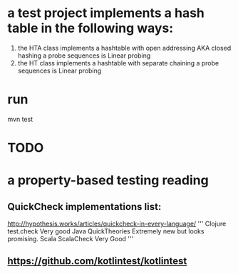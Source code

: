 # a test project implements a hash table in the following ways:
1. the HTA class implements a hashtable with open addressing AKA closed hashing
   a probe sequences is Linear probing
2. the HT class implements a hashtable with separate chaining
   a probe sequences is Linear probing

# run
mvn test

# TODO
# a property-based testing reading

## QuickCheck implementations list:
http://hypothesis.works/articles/quickcheck-in-every-language/
'''
Clojure test.check 	    Very good
Java 	QuickTheories 	Extremely new but looks promising.
Scala 	ScalaCheck 	    Very Good
'''

## https://github.com/kotlintest/kotlintest

